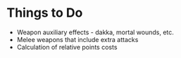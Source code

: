 # Things to Do

* Weapon auxiliary effects - dakka, mortal wounds, etc.
* Melee weapons that include extra attacks
* Calculation of relative points costs